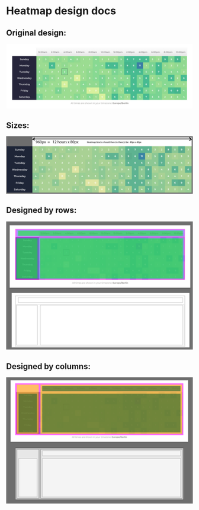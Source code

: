 # Heatmap design docs

## Original design:

![Heatmap-orig](./Heatmap-orig.png "Heatmap-orig")

## Sizes:

![Heatmap-sizes](./Heatmap-sizes.png "Heatmap-sizes")

## Designed by rows:

![Heatmap2](./Heatmap2.png "Heatmap2")

## Designed by columns:

![Heatmap](./Heatmap.png "Heatmap")